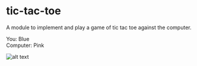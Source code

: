# tic-tac-toe
A module to implement and play a game of tic tac toe against the computer. 

You: Blue</br>
Computer: Pink

![alt text](https://user-images.githubusercontent.com/34634457/34197518-b6a82712-e51b-11e7-922a-830178c94159.png)

